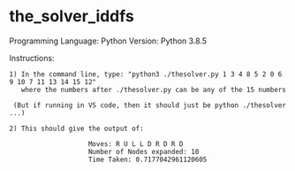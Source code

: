 # the_solver_iddfs

Programming Language: Python
Version: Python 3.8.5

Instructions:

	1) In the command line, type: "python3 ./thesolver.py 1 3 4 8 5 2 0 6 9 10 7 11 13 14 15 12"
	   where the numbers after ./thesolver.py can be any of the 15 numbers
     
     (But if running in VS code, then it should just be python ./thesolver ...)

	2) This should give the output of:

						Moves: R U L L D R D R D
						Number of Nodes expanded: 10
						Time Taken: 0.7177042961120605
						
